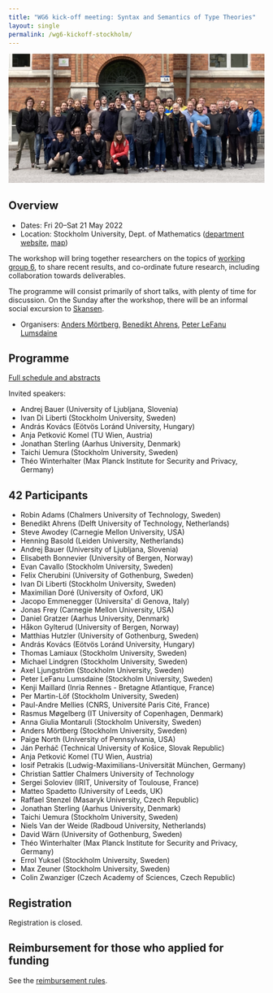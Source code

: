 ```yaml
---
title: "WG6 kick-off meeting: Syntax and Semantics of Type Theories"
layout: single
permalink: /wg6-kickoff-stockholm/
---
```


![Workshop group photo](/assets/images/wg6-kickoff-stockholm-photo.jpg)

## Overview

- Dates: Fri 20–Sat 21 May 2022
- Location: Stockholm University, Dept. of Mathematics ([department website](https://www.su.se/matematiska-institutionen/), [map](https://w3w.co/wink.breathy.crystals))

The workshop will bring together researchers on the topics of [working group 6](/wg6), to share recent results, and co-ordinate future research, including collaboration towards deliverables.

The programme will consist primarily of short talks, with plenty of time for discussion.  On the Sunday after the workshop, there will be an informal social excursion to [Skansen](https://www.skansen.se/en/).

- Organisers: [Anders Mörtberg](https://staff.math.su.se/anders.mortberg/), [Benedikt Ahrens](https://benediktahrens.gitlab.io), [Peter LeFanu Lumsdaine](http://peterlefanulumsdaine.com)

## Programme

[Full schedule and abstracts](programme)

Invited speakers:

- Andrej Bauer (University of Ljubljana, Slovenia)
- Ivan Di Liberti (Stockholm University, Sweden)
- András Kovács (Eötvös Loránd University, Hungary)
- Anja Petković Komel (TU Wien, Austria)
- Jonathan Sterling (Aarhus University, Denmark)
- Taichi Uemura (Stockholm University, Sweden)
- Théo Winterhalter (Max Planck Institute for Security and Privacy, Germany)

## 42 Participants

- Robin Adams (Chalmers University of Technology, Sweden)
- Benedikt Ahrens (Delft University of Technology, Netherlands)
- Steve Awodey (Carnegie Mellon University, USA)
- Henning Basold (Leiden University, Netherlands)
- Andrej Bauer (University of Ljubljana, Slovenia)
- Elisabeth Bonnevier (University of Bergen, Norway)
- Evan Cavallo (Stockholm University, Sweden)
- Felix Cherubini (University of Gothenburg, Sweden)
- Ivan Di Liberti (Stockholm University, Sweden)
- Maximilian Doré (University of Oxford, UK)
- Jacopo Emmenegger (Universita' di Genova, Italy)
- Jonas Frey (Carnegie Mellon University, USA)
- Daniel Gratzer (Aarhus University, Denmark)
- Håkon Gylterud (University of Bergen, Norway)
- Matthias Hutzler (University of Gothenburg, Sweden)
- András Kovács (Eötvös Loránd University, Hungary)
- Thomas Lamiaux (Stockholm University, Sweden)
- Michael Lindgren (Stockholm University, Sweden)
- Axel Ljungström (Stockholm University, Sweden)
- Peter LeFanu Lumsdaine (Stockholm University, Sweden)
- Kenji Maillard (Inria Rennes - Bretagne Atlantique, France)
- Per Martin-Löf (Stockholm University, Sweden)
- Paul-Andre Mellies (CNRS, Université Paris Cité, France)
- Rasmus Møgelberg (IT University of Copenhagen, Denmark)
- Anna Giulia Montaruli (Stockholm University, Sweden)
- Anders Mörtberg (Stockholm University, Sweden)
- Paige North (University of Pennsylvania, USA)
- Ján Perháč (Technical University of Košice, Slovak Republic)
- Anja Petković Komel (TU Wien, Austria)
- Iosif Petrakis (Ludwig-Maximilians-Universität München, Germany)
- Christian Sattler Chalmers University of Technology
- Sergei Soloviev (IRIT, University of Toulouse, France)
- Matteo Spadetto (University of Leeds, UK)
- Raffael Stenzel (Masaryk University, Czech Republic)
- Jonathan Sterling (Aarhus University, Denmark)
- Taichi Uemura (Stockholm University, Sweden)
- Niels Van der Weide (Radboud University, Netherlands)
- David Wärn (University of Gothenburg, Sweden)
- Théo Winterhalter (Max Planck Institute for Security and Privacy, Germany)
- Errol Yuksel (Stockholm University, Sweden)
- Max Zeuner (Stockholm University, Sweden)
- Colin Zwanziger (Czech Academy of Sciences, Czech Republic)

## Registration

Registration is closed.

<!-- Registration is free, but required for planning purposes, by **Friday 13 May**: [registration form](https://forms.gle/zgvMSjBUVD392kPs6). -->

<!-- There is some space remaining for contributed talks. If you would like to talk, please submit a proposal (title and short abstract) along with your registration, by **Monday 11 April**. -->

<!-- We have a limited amount of funding available for travel and accommodation.  Priority will be given to speakers, participants from “Inclusiveness Target Countries”, early-career researchers, and women (following the EU COST inclusiveness policy, details [here](https://www.cost.eu/about/cost-strategy/excellence-and-inclusiveness/)).  Funding applications should be submitted with your registration, by **Monday 11 April**, and will be decided later that week. -->

## Reimbursement for those who applied for funding

See the [reimbursement rules](../reimbursement-rules).
